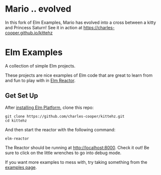 # Mario .. evolved

In this fork of Elm Examples, Mario has evolved into a cross between a kitty and Princess Saturn! See it in action at https://charles-cooper.github.io/kittehz

# Elm Examples

A collection of simple Elm projects.

These projects are nice examples of Elm code that are great to learn from and
fun to play with in [Elm Reactor][reactor].

[reactor]: https://github.com/elm-lang/elm-reactor

## Get Set Up

After [installing Elm Platform](http://elm-lang.org/Install.elm), clone this
repo:

```shell
git clone https://github.com/charles-cooper/kittehz.git
cd kittehz
```

And then start the reactor with the following command:

```shell
elm-reactor
```

The Reactor should be running at [http://localhost:8000][localhost].
Check it out! Be sure to click on the little wrenches to go into debug
mode.

[localhost]: http://localhost:8000

If you want more examples to mess with, try taking something from the
[examples page](http://elm-lang.org/Examples.elm).
